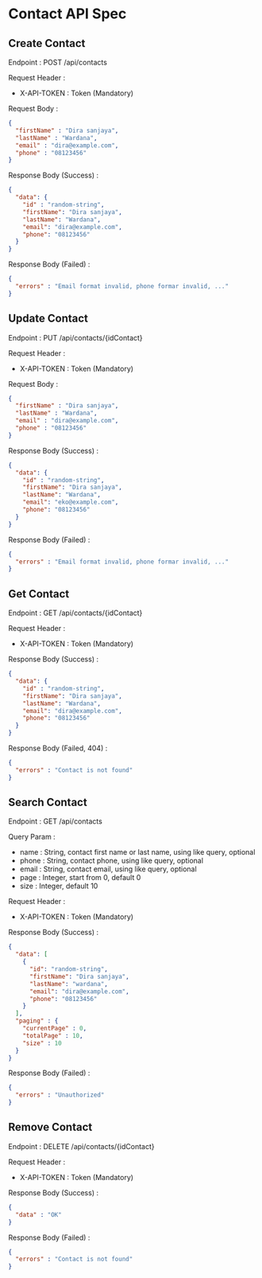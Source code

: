 # Contact API Spec

## Create Contact

Endpoint : POST /api/contacts

Request Header :

- X-API-TOKEN : Token (Mandatory)

Request Body :

```json
{
  "firstName" : "Dira sanjaya",
  "lastName" : "Wardana",
  "email" : "dira@example.com",
  "phone" : "08123456"
}
```

Response Body (Success) : 

```json
{
  "data": {
    "id" : "random-string",
    "firstName": "Dira sanjaya",
    "lastName": "Wardana",
    "email": "dira@example.com",
    "phone": "08123456"
  }
}
```

Response Body (Failed) :

```json
{
  "errors" : "Email format invalid, phone formar invalid, ..."
}
```

## Update Contact

Endpoint : PUT /api/contacts/{idContact}

Request Header :

- X-API-TOKEN : Token (Mandatory)

Request Body :

```json
{
  "firstName" : "Dira sanjaya",
  "lastName" : "Wardana",
  "email" : "dira@example.com",
  "phone" : "08123456"
}
```

Response Body (Success) :

```json
{
  "data": {
    "id" : "random-string",
    "firstName": "Dira sanjaya",
    "lastName": "Wardana",
    "email": "eko@example.com",
    "phone": "08123456"
  }
}
```

Response Body (Failed) :

```json
{
  "errors" : "Email format invalid, phone formar invalid, ..."
}
```

## Get Contact

Endpoint : GET /api/contacts/{idContact}

Request Header :

- X-API-TOKEN : Token (Mandatory)

Response Body (Success) :

```json
{
  "data": {
    "id" : "random-string",
    "firstName": "Dira sanjaya",
    "lastName": "Wardana",
    "email": "dira@example.com",
    "phone": "08123456"
  }
}
```

Response Body (Failed, 404) :

```json
{
  "errors" : "Contact is not found"
}
```

## Search Contact

Endpoint : GET /api/contacts

Query Param :

- name : String, contact first name or last name, using like query, optional
- phone : String, contact phone, using like query, optional
- email : String, contact email, using like query, optional
- page : Integer, start from 0, default 0
- size : Integer, default 10

Request Header :

- X-API-TOKEN : Token (Mandatory)

Response Body (Success) :

```json
{
  "data": [
    {
      "id": "random-string",
      "firstName": "Dira sanjaya",
      "lastName": "wardana",
      "email": "dira@example.com",
      "phone": "08123456"
    }
  ],
  "paging" : {
    "currentPage" : 0,
    "totalPage" : 10,
    "size" : 10
  }
}
```

Response Body (Failed) :

```json
{
  "errors" : "Unauthorized"
}
```

## Remove Contact

Endpoint : DELETE /api/contacts/{idContact}

Request Header :

- X-API-TOKEN : Token (Mandatory)

Response Body (Success) :

```json
{
  "data" : "OK"
}
```

Response Body (Failed) :

```json
{
  "errors" : "Contact is not found"
}
```
